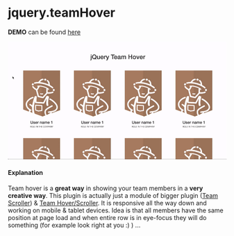 # jquery.teamHover

**DEMO** can be found [here](https://tmatijev.github.io/jquery.teamHover/)

![alt tag](https://raw.githubusercontent.com/tmatijev/jquery.teamHover/master/video.gif)

#### Explanation

Team hover is a **great way** in showing your team members in a **very creative way**. This plugin is actually just a module of bigger plugin ([Team Scroller](https://github.com/tmatijev/jquery.teamScroller)) & [Team Hover/Scroller](https://github.com/tmatijev/jquery.teamHoverScroller). It is responsive all the way down and working on mobile & tablet devices. Idea is that all members have the same position at page load and when entire row is in eye-focus they will do something (for example look right at you :) ) ...
